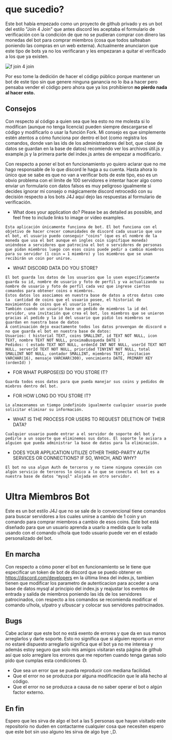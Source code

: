 # que sucedio?

Este bot había empezado como un proyecto de github privado y es un bot del estilo "Join 4 Join" que antes discord les aceptaba el formulario de verificación con la condición de que no se pudieran comprar con dinero las monedas del bot para comprar miembros (cosa que todos salteaban poniendo las compras en un web externa). Actualmente anunciaron que este tipo de bots ya no los verificaran y les empezaran a quitar el verificado a los que ya existen.

![f join 4 join](https://media.discordapp.net/attachments/745811541298905158/760827363930931210/unknown.png?width=918&height=560)

Por eso tome la dedición de hacer el código público porque mantener un bot de este tipo sin que genere ninguna ganancia no lo iba a hacer pero pensaba vender el código pero ahora que ya los prohibieron **no pierdo nada al hacer esto.**

## Consejos

Con respecto al código a quien sea que lea esto no me molesta si lo modifican (aunque no tenga licencia) pueden siempre descargarse el código y modificarlo o usar la función Fork. Mi consejo  es que simplemente estén atentos a cómo funciona por dentro el bot (como registra los comandos, donde van las ids de los administradores del bot, que clase de datos se guardan en la base de datos) recomiendo ver los archivos útil.js y example.js y la primera parte del index.js antes de empezar a modificarlo.

Con respecto a poner el bot en funcionamiento yo quiero aclarar que no me hago responsable de lo que discord le haga a su cuenta. Hasta ahora lo único que se sabe es que no van a verificar bots de este tipo, eso es un obvio problema con el límite de 100 servidores e intentar hacer algo como enviar un formulario con datos falsos es muy peligroso igualmente si decides ignorar mi consejo o mágicamente discord retrocedió con su decisión respecto a los bots J4J aquí dejo las respuestas al formulario de verificación.

+ What does your application do? Please be as detailed as possible, and feel free to include links to image or video examples.
```
Esta aplicación únicamente funciona de bot. El bot funciona con el objetivo de hacer crecer comunidades de discord cada usuario que use el bot, el usuario puedo conseguir "coins" (que es el nombre de la moneda que usa el bot aunque en ingles coin signifique moneda) uniéndose a servidores que patrocina el bot o servidores de personas que pidan miembros luego con esos coins puede pedir a cambio miembros para su servidor (1 coin = 1 miembro) y los miembros que se unan recibirán un coin por unirse.
```
+ WHAT DISCORD DATA DO YOU STORE?
```
El bot guarda los datos de los usuarios que lo usen específicamente guarda su id, nombre de usuario y foto de perfil y va actualizando su nombre de usuario y foto de perfil cada vez que ingrese ciertos comandos para obtener coins o miembros.
Estos datos los asociamos en nuestra base de datos a otros datos como la  cantidad de coins que el usuario posee, el historial de movimientos de coins que el usuario tiene.
También cuando un usuario hace un pedido de miembros la id del servidor, una invitación que crea el bot, los miembros que se unieron gracias al pedido y la id del usuario que pidió los miembros se guardan en nuestra base de datos 
A continuación dejo exactamente todos los datos provengan de discord o no que guarda el bot en nuestra base de datos:
Usuarios: ( historial TEXT, coins SMALLINT, id TEXT NOT NULL, icon TEXT, nombre TEXT NOT NULL, proximaBusqueda DATE )
Pedidos: ( estado TEXT NOT NULL, ordenId INT NOT NULL, userId TEXT NOT NULL, serverId TEXT NOT NULL, prioridad TINYINT NOT NULL, total SMALLINT NOT NULL, contador SMALLINT, miembros TEXT, invitacion VARCHAR(16), mensaje VARCHAR(300), vencimiento DATE, PRIMARY KEY (ordenId) )
```
+ FOR WHAT PURPOSE(S) DO YOU STORE IT?
```
Guarda todos esos datos para que pueda manejar sus coins y pedidos de miebros dentro del bot.
```
+ FOR HOW LONG DO YOU STORE IT?
```
Lo almacenamos un tiempo indefinido igualmente cualquier usuario puede solicitar eliminar su información.
```
+ WHAT IS THE PROCESS FOR USERS TO REQUEST DELETION OF THEIR DATA?
```
Cualquier usuario puede entrar a el servidor de soporte del bot y pedirle a un soporte que eliminemos sus datos. El soporte le avisara a alguien que pueda administrar la base de datos para la eliminación.
```
+ DOES YOUR APPLICATION UTILIZE OTHER THIRD-PARTY AUTH SERVICES OR CONNECTIONS? IF SO, WHICH, AND WHY?
```
El bot no usa algun Auth de terceros y no tiene ninguna conexión con algún servicio de terceros lo único a lo que se conecta el bot es a nuestra base de datos "mysql" alojada en otro servidor.
```

# Ultra Miembros Bot

Este es un bot estilo J4J que no se sale de lo convencional tiene comandos para buscar servidores a los cuales unirse a cambio de 1 coin y un comando para comprar miembros a cambio de esos coins. 
Este bot está diseñado para que un usuario aprenda a usarlo a medida que lo valla usando con el comando u!hola que todo usuario puede ver en el estado personalizado del bot.

## En marcha

Con respecto a cómo poner el bot en funcionamiento se le tiene que especificar un token de bot de discord que se puedo obtener en https://discord.com/developers en la última línea del index.js, tambien tienen que modificar los parametro de autenticacion para acceder a una base de datos mysql al principio del index.js y reajustar los eventos de entrada y salida de miembros poniendo las ids de los servidores patrocinados, con respecto a los comandos se recomienda modificar el comando u!hola, u!patro y u!buscar y colocar sus servidores patrocinados.

## Bugs

Cabe aclarar que este bot no está exento de errores y que da en sus manos arreglarlos y darle soporte. Esto no significa que si alguien reporta un error no estaré dispuesto arreglarlo significa que el bot ya no me interesa y además estoy seguro que solo mis amigos visitaran esta página de github así que solo arreglare los errores que me reporten cuando tenga ganas solo pido que cumplas esta condiciones :D.

+ Que sea un error que se pueda reproducir con mediana facilidad.
+ Que el error no se produzca por alguna modificación que le allá hecho al código.
+ Que el error no se produzca a causa de no saber operar el bot o algún factor externo.

## En fin

Espero que les sirva de algo el bot a las 5 personas que hayan visitado este repositorio no duden en contactarme cualquier cosa que necesiten espero que este bot sin uso alguno les sirva de algo bye :,D.
